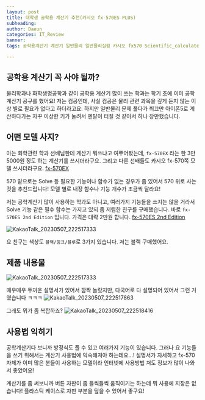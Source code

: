 ```yaml
---
layout: post
title: 대학생 공학용 계산기 추천(카시오 fx-570ES PLUS)
subheading: 
author: Daeun
categories: IT_Review
banner:
tags: 공학용계산기 계산기 일반물리 일반물리실험 카시오 fx570 Scientific_calculater

---
```

## 공학용 계산기 꼭 사야 될까?
물리학과나 화학생명공학과 같이 공학용 계산기 많이 쓰는 학과는 학기 초에 이미 공학계산기 공구를 했어요! 
저는 컴공인데, 사실 컴공은 물리 관련 과목을 깊게 듣지 않는 이상 별로 필요가 없다고 하더라고요. 하지만 일반물리 문제 풀다가 쬐끄만 아이폰5로 계산하다가는 자꾸 이상한 키가 눌려서 멘탈이 터질 것 같아서 하나 장만했습니다.

## 어떤 모델 사지?
아는 화학관련 학과 선배님한테 계산기 뭐쓰냐고 여쭈어봤는데, `fx-570EX` 라는 한 3만 5000원 정도 하는 계산기를 쓰시더라구요. 그리고 다른 선배들도 카시오 fx-570쪽 모델 쓰시더라구요.
[fx-570EX](https://search.shopping.naver.com/catalog/8426728643?query=fx-570EX&NaPm=ct%3Dlhdgn348%7Cci%3Dfa5cc924f4fbc0bc42daeeefc760b35371020a6b%7Ctr%3Dslsl%7Csn%3D95694%7Chk%3D570968a418c22777a6b0102caf52fe72e81140eb)

570 밑으로는 Solve 등 필요한 기능이나 함수가 없는 경우가 좀 있어서 570 위로 사는 것을 추천드립니다! 모델 별로 내장 함수나 기능 개수가 조금씩 달라요!

저는 공학계산기 많이 사용하는 학과도 아니고, 여러가지 기능들을 쓰지는 않을 거라서 Solve 기능 같은 필수 함수는 가지고 있되 좀 저렴한 친구를 구매했습니다. 바로 `fx-570ES 2nd Edition` 입니다. 가격은 대략 2만원 합니다.
[fx-570ES 2nd Edition](https://search.shopping.naver.com/catalog/8426728643?query=fx-570EX&NaPm=ct%3Dlhdgn348%7Cci%3Dfa5cc924f4fbc0bc42daeeefc760b35371020a6b%7Ctr%3Dslsl%7Csn%3D95694%7Chk%3D570968a418c22777a6b0102caf52fe72e81140eb)

![KakaoTalk_20230507_222517333](https://user-images.githubusercontent.com/79370538/236680596-a1bd645e-d1f4-46d0-aad5-75d5a265b4c4.jpg)

요 친구는 색상도 `블랙/핑크/블루`로 3가지 있습니다. 저는 블랙 구매했어요.

## 제품 내용물
![KakaoTalk_20230507_222517333](https://user-images.githubusercontent.com/79370538/236680596-a1bd645e-d1f4-46d0-aad5-75d5a265b4c4.jpg)

매우매우 두꺼운 설명서가 있어서 깜짝 놀랐지만, 다국어로 다 설명되어 있어서 그런 거였습니다 ㅋㅋㅋ
![KakaoTalk_20230507_222517863](https://user-images.githubusercontent.com/79370538/236680599-9f902f4f-de72-495c-8715-454dc824344a.jpg)

그래도 뭐가 좀 복잡하죠?
![KakaoTalk_20230507_222518416](https://user-images.githubusercontent.com/79370538/236680593-9dd8e3f6-07f7-4874-8148-2aadafc7b61c.jpg)

## 사용법 익히기
공학계산기다 보니까 방정식도 풀 수 있고 여러가지 기능이 있습니다. 그러나 요 기능들을 쓰기 위해서는 계산기 사용법에 익숙해져야 하는데요...! 설명서가 자세하고 fx-570자체가 이미 많은 분들이 사용하는 모델이라 인터넷에 사용방법 쳐도 정보가 많이 나와서 좋았어요!

계산기를 좀 써보니까 버튼 자판이 좀 들썩들썩 움직이기는 하는데 뭐 사용에 지장은 없습니다! 플라스틱 케이스로 자판 부분을 덮을 수 있어서 좋구요!
